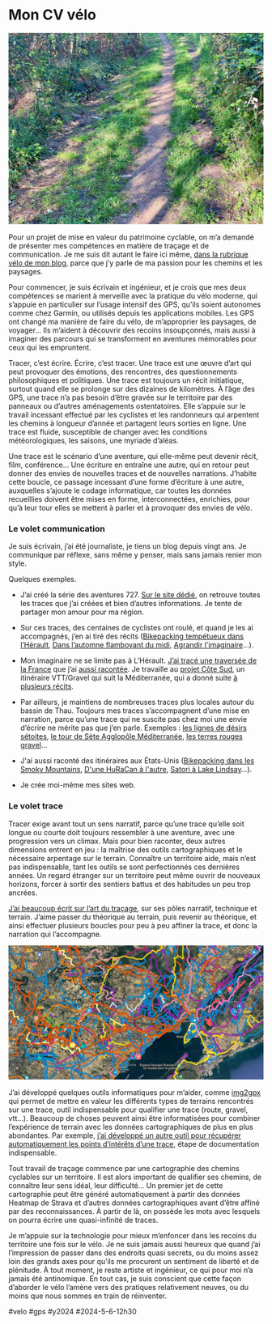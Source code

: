 # Mon CV vélo

![Une trace](_i/2024-04-01-094212-Loupian.webp)

Pour un projet de mise en valeur du patrimoine cyclable, on m’a demandé de présenter mes compétences en matière de traçage et de communication. Je me suis dit autant le faire ici même, [dans la rubrique vélo de mon blog](/tag/borntobike/), parce que j’y parle de ma passion pour les chemins et les paysages.

Pour commencer, je suis écrivain et ingénieur, et je crois que mes deux compétences se marient à merveille avec la pratique du vélo moderne, qui s’appuie en particulier sur l’usage intensif des GPS, qu’ils soient autonomes comme chez Garmin, ou utilisés depuis les applications mobiles. Les GPS ont changé ma manière de faire du vélo, de m’approprier les paysages, de voyager… Ils m’aident à découvrir des recoins insoupçonnés, mais aussi à imaginer des parcours qui se transforment en aventures mémorables pour ceux qui les empruntent.

Tracer, c’est écrire. Écrire, c’est tracer. Une trace est une œuvre d’art qui peut provoquer des émotions, des rencontres, des questionnements philosophiques et politiques. Une trace est toujours un récit initiatique, surtout quand elle se prolonge sur des dizaines de kilomètres. À l’âge des GPS, une trace n’a pas besoin d’être gravée sur le territoire par des panneaux ou d’autres aménagements ostentatoires. Elle s’appuie sur le travail incessant effectué par les cyclistes et les randonneurs qui arpentent les chemins à longueur d’année et partagent leurs sorties en ligne. Une trace est fluide, susceptible de changer avec les conditions météorologiques, les saisons, une myriade d’aléas.

Une trace est le scénario d’une aventure, qui elle-même peut devenir récit, film, conférence… Une écriture en entraîne une autre, qui en retour peut donner des envies de nouvelles traces et de nouvelles narrations. J’habite cette boucle, ce passage incessant d’une forme d’écriture à une autre, auxquelles s’ajoute le codage informatique, car toutes les données recueillies doivent être mises en forme, interconnectées, enrichies, pour qu’à leur tour elles se mettent à parler et à provoquer des envies de vélo.

### Le volet communication

Je suis écrivain, j’ai été journaliste, je tiens un blog depuis vingt ans. Je communique par réflexe, sans même y penser, mais sans jamais renier mon style.

Quelques exemples.

* J’ai créé la série des aventures 727. [Sur le site dédié](), on retrouve toutes les traces que j’ai créées et bien d’autres informations. Je tente de partager mon amour pour ma région.

* Sur ces traces, des centaines de cyclistes ont roulé, et quand je les ai accompagnés, j’en ai tiré des récits ([Bikepacking tempétueux dans l’Hérault](../../2022/4/bikepacking-tempetueux-dans-lherault.md), [Dans l’automne flamboyant du midi](../../2021/10/bikepacking-dans-lautomne-flamboyant-du-midi.md), [Agrandir l'imaginaire](../../2021/4/tour-de-lherault-bikepacking-agrandir-limaginaire.md)…).

* Mon imaginaire ne se limite pas à L’Hérault. [J’ai tracé une traversée de la France](https://727.tcrouzet.com/p27/) que j’ai [aussi racontée](../../2022/7/une-traversee-de-la-france-a-vtt.md). Je travaille au [projet Côte Sud](https://727.tcrouzet.com/cote-sud/), un itinéraire VTT/Gravel qui suit la Méditerranée, qui a donné suite [à plusieurs récits](/tag/cotesud/).

* Par ailleurs, je maintiens de nombreuses traces plus locales autour du bassin de Thau. Toujours mes traces s’accompagnent d’une mise en narration, parce qu’une trace qui ne suscite pas chez moi une envie d’écrire ne mérite pas que j’en parle. Exemples : [les lignes de désirs sétoites](../../2020/1/lignes-de-desir-a-sete.md), [le tour de Sète Agglopôle Méditerranée](../../2020/12/gravel-le-tour-de-sete-agglopole-mediterranee.md), [les terres rouges gravel](../../2021/12/prendre-son-temps-a-velo.md)…

* J'ai aussi raconté des itinéraires aux États-Unis ([Bikepacking dans les Smoky Mountains](../../2019/5/bikepacking-dans-les-smoky-mountains.md), [D'une HuRaCan à l'autre](../../2019/3/dune-huracan-a-lautre.md), [Satori à Lake Lindsay](../../2019/2/satori-a-lake-lindsay.md)…).

* Je crée moi-même mes sites web.

### Le volet trace

Tracer exige avant tout un sens narratif, parce qu’une trace qu’elle soit longue ou courte doit toujours ressembler à une aventure, avec une progression vers un climax. Mais pour bien raconter, deux autres dimensions entrent en jeu : la maîtrise des outils cartographiques et le nécessaire arpentage sur le terrain. Connaître un territoire aide, mais n’est pas indispensable, tant les outils se sont perfectionnés ces dernières années. Un regard étranger sur un territoire peut même ouvrir de nouveaux horizons, forcer à sortir des sentiers battus et des habitudes un peu trop ancrées.

[J’ai beaucoup écrit sur l’art du traçage](/tag/gps/), sur ses pôles narratif, technique et terrain. J’aime passer du théorique au terrain, puis revenir au théorique, et ainsi effectuer plusieurs boucles pour peu à peu affiner la trace, et donc la narration qui l’accompagne.

![Base de données de traces](_i/map_local.webp)

J’ai développé quelques outils informatiques pour m’aider, comme [img2gpx](https://github.com/tcrouzet/img2gpx) qui permet de mettre en valeur les différents types de terrains rencontrés sur une trace, outil indispensable pour qualifier une trace (route, gravel, vtt…). Beaucoup de choses peuvent ainsi être informatisées pour combiner l’expérience de terrain avec les données cartographiques de plus en plus abondantes. Par exemple, [j’ai développé un autre outil pour récupérer automatiquement les points d’intérêts d’une trace](../../2023/10/enrichir-automatiquement-vos-itineraires-avec-des-points-dinteret.md), étape de documentation indispensable.

Tout travail de traçage commence par une cartographie des chemins cyclables sur un territoire. Il est alors important de qualifier ses chemins, de connaître leur sens idéal, leur difficulté… Un premier jet de cette cartographie peut être généré automatiquement à partir des données Heatmap de Strava et d’autres données cartographiques avant d’être affiné par des reconnaissances. À partir de là, on possède les mots avec lesquels on pourra écrire une quasi-infinité de traces.

Je m’appuie sur la technologie pour mieux m’enfoncer dans les recoins du territoire une fois sur le vélo. Je ne suis jamais aussi heureux que quand j’ai l’impression de passer dans des endroits quasi secrets, ou du moins assez loin des grands axes pour qu’ils me procurent un sentiment de liberté et de plénitude. À tout moment, je reste artiste et ingénieur, ce qui pour moi n’a jamais été antinomique. En tout cas, je suis conscient que cette façon d’aborder le vélo l’amène vers des pratiques relativement neuves, ou du moins que nous sommes en train de réinventer.

#velo #gps #y2024 #2024-5-6-12h30 
